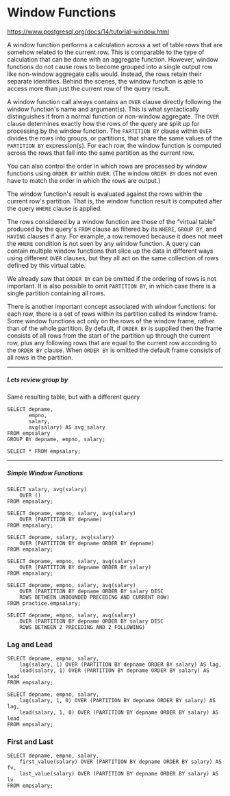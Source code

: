 # Window Functions

https://www.postgresql.org/docs/14/tutorial-window.html

A window function performs a calculation across a set of table rows that are somehow related to the current row. This is comparable to the type of calculation that can be done with an aggregate function. However, window functions do not cause rows to become grouped into a single output row like non-window aggregate calls would. Instead, the rows retain their separate identities. Behind the scenes, the window function is able to access more than just the current row of the query result.

A window function call always contains an `OVER` clause directly following the window function's name and argument(s). This is what syntactically distinguishes it from a normal function or non-window aggregate. The `OVER` clause determines exactly how the rows of the query are split up for processing by the window function. The `PARTITION BY` clause within `OVER` divides the rows into groups, or partitions, that share the same values of the `PARTITION BY` expression(s). For each row, the window function is computed across the rows that fall into the same partition as the current row.

You can also control the order in which rows are processed by window functions using `ORDER BY` within `OVER`. (The window `ORDER BY` does not even have to match the order in which the rows are output.) 

The window function's result is evaluated against the rows within the current row's partition. That is, the window function result is computed after the query `WHERE` clause is applied.

The rows considered by a window function are those of the “virtual table” produced by the query's `FROM` clause as filtered by its `WHERE`, `GROUP BY`, and `HAVING` clauses if any. For example, a row removed because it does not meet the `WHERE` condition is not seen by any window function. A query can contain multiple window functions that slice up the data in different ways using different `OVER` clauses, but they all act on the same collection of rows defined by this virtual table.

We already saw that `ORDER BY` can be omitted if the ordering of rows is not important. It is also possible to omit `PARTITION BY`, in which case there is a single partition containing all rows.

There is another important concept associated with window functions: for each row, there is a set of rows within its partition called its window frame. Some window functions act only on the rows of the window frame, rather than of the whole partition. By default, if `ORDER BY` is supplied then the frame consists of all rows from the start of the partition up through the current row, plus any following rows that are equal to the current row according to the `ORDER BY` clause. When `ORDER BY` is omitted the default frame consists of all rows in the partition.




----------------

##### Lets review group by

Same resulting table, but with a different query

```postgresql
SELECT depname, 
       empno, 
       salary,
       avg(salary) AS avg_salary
FROM empsalary
GROUP BY depname, empno, salary;
```

```postgresql
SELECT * FROM empsalary;
```
------------------

##### Simple Window Functions

```postgresql
SELECT salary, avg(salary)
    OVER () 
FROM empsalary;
```

```postgresql
SELECT depname, empno, salary, avg(salary) 
    OVER (PARTITION BY depname) 
FROM empsalary;
```

```postgresql
SELECT depname, salary, avg(salary) 
    OVER (PARTITION BY depname ORDER BY depname)
FROM empsalary;
```

```postgresql
SELECT depname, empno, salary, avg(salary) 
    OVER (PARTITION BY depname ORDER BY salary)
FROM empsalary;
```

```postgresql
SELECT depname, empno, salary, avg(salary) 
    OVER (PARTITION BY depname ORDER BY salary DESC 
    ROWS BETWEEN UNBOUNDED PRECEDING AND CURRENT ROW)
FROM practice.empsalary;

```

```postgresql
SELECT depname, empno, salary, avg(salary) 
    OVER (PARTITION BY depname ORDER BY salary DESC 
    ROWS BETWEEN 2 PRECEDING AND 2 FOLLOWING)
```


### Lag and Lead

```postgresql
SELECT depname, empno, salary, 
    lag(salary, 1) OVER (PARTITION BY depname ORDER BY salary) AS lag,
    lead(salary, 1) OVER (PARTITION BY depname ORDER BY salary) AS lead
FROM empsalary;
```

```postgresql
SELECT depname, empno, salary, 
    lag(salary, 1, 0) OVER (PARTITION BY depname ORDER BY salary) AS lag,
    lead(salary, 1, 0) OVER (PARTITION BY depname ORDER BY salary) AS lead
FROM empsalary;
```

### First and Last

```postgresql
SELECT depname, empno, salary, 
    first_value(salary) OVER (PARTITION BY depname ORDER BY salary) AS fv,
    last_value(salary) OVER (PARTITION BY depname ORDER BY salary) AS lv
FROM empsalary;
```
